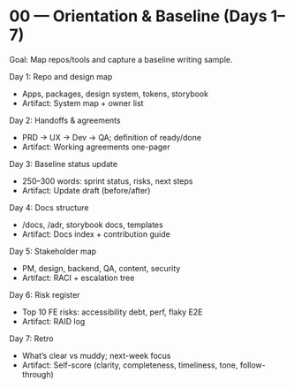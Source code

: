 # 00 — Orientation & Baseline (Days 1–7)

Goal: Map repos/tools and capture a baseline writing sample.

Day 1: Repo and design map
- Apps, packages, design system, tokens, storybook
- Artifact: System map + owner list

Day 2: Handoffs & agreements
- PRD → UX → Dev → QA; definition of ready/done
- Artifact: Working agreements one-pager

Day 3: Baseline status update
- 250–300 words: sprint status, risks, next steps
- Artifact: Update draft (before/after)

Day 4: Docs structure
- /docs, /adr, storybook docs, templates
- Artifact: Docs index + contribution guide

Day 5: Stakeholder map
- PM, design, backend, QA, content, security
- Artifact: RACI + escalation tree

Day 6: Risk register
- Top 10 FE risks: accessibility debt, perf, flaky E2E
- Artifact: RAID log

Day 7: Retro
- What’s clear vs muddy; next-week focus
- Artifact: Self-score (clarity, completeness, timeliness, tone, follow-through)
